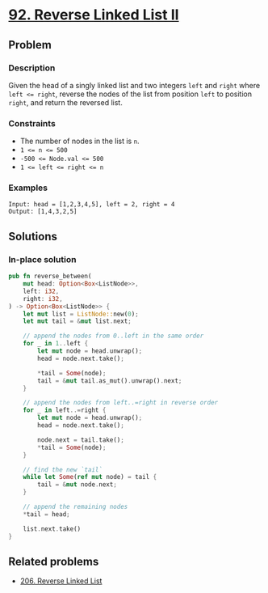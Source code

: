 # [92. Reverse Linked List II](https://leetcode.com/problems/reverse-linked-list-ii/)

## Problem

### Description

Given the head of a singly linked list and two integers `left` and `right`
where `left <= right`, reverse the nodes of the list from position `left` to
position `right`, and return the reversed list.

### Constraints

* The number of nodes in the list is `n`.
* `1 <= n <= 500`
* `-500 <= Node.val <= 500`
* `1 <= left <= right <= n`

### Examples

```text
Input: head = [1,2,3,4,5], left = 2, right = 4
Output: [1,4,3,2,5]
```

## Solutions

### In-place solution

```rust
pub fn reverse_between(
    mut head: Option<Box<ListNode>>,
    left: i32,
    right: i32,
) -> Option<Box<ListNode>> {
    let mut list = ListNode::new(0);
    let mut tail = &mut list.next;

    // append the nodes from 0..left in the same order
    for _ in 1..left {
        let mut node = head.unwrap();
        head = node.next.take();

        *tail = Some(node);
        tail = &mut tail.as_mut().unwrap().next;
    }

    // append the nodes from left..=right in reverse order
    for _ in left..=right {
        let mut node = head.unwrap();
        head = node.next.take();

        node.next = tail.take();
        *tail = Some(node);
    }

    // find the new `tail`
    while let Some(ref mut node) = tail {
        tail = &mut node.next;
    }

    // append the remaining nodes 
    *tail = head;

    list.next.take()
}
```

## Related problems

* [206. Reverse Linked List](/leetcode/200%20-%20299/206%20-%20Reverse%20Linked%20List.md)
